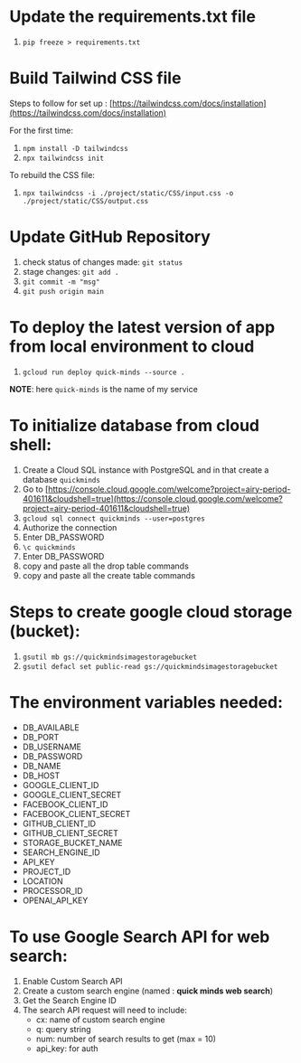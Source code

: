 # Update the requirements.txt file

1. `pip freeze > requirements.txt`

# Build Tailwind CSS file

Steps to follow for set up : [https://tailwindcss.com/docs/installation](https://tailwindcss.com/docs/installation)

For the first time: 

1. `npm install -D tailwindcss`
2. `npx tailwindcss init`

To rebuild the CSS file:

1. `npx tailwindcss -i ./project/static/CSS/input.css -o ./project/static/CSS/output.css`

# Update GitHub Repository

1. check status of changes made: `git status`
2. stage changes: `git add .`
3. `git commit -m "msg"`
4. `git push origin main` 

# To deploy the latest version of app from local environment to cloud

1. `gcloud run deploy quick-minds --source .`

**NOTE**: here `quick-minds` is the name of my service


# To initialize database from cloud shell:	

1. Create a Cloud SQL instance with PostgreSQL and in that create a database `quickminds`
2. Go to [https://console.cloud.google.com/welcome?project=airy-period-401611&cloudshell=true](https://console.cloud.google.com/welcome?project=airy-period-401611&cloudshell=true)
3. `gcloud sql connect quickminds --user=postgres`
4. Authorize the connection
5. Enter DB_PASSWORD
6. `\c quickminds`
7. Enter DB_PASSWORD
8. copy and paste all the drop table commands
9. copy and paste all the create table commands

# Steps to create google cloud storage (bucket):

1. `gsutil mb gs://quickmindsimagestoragebucket`
2. `gsutil defacl set public-read gs://quickmindsimagestoragebucket`

# The environment variables needed:

- DB_AVAILABLE
- DB_PORT
- DB_USERNAME
- DB_PASSWORD
- DB_NAME
- DB_HOST
- GOOGLE_CLIENT_ID
- GOOGLE_CLIENT_SECRET
- FACEBOOK_CLIENT_ID
- FACEBOOK_CLIENT_SECRET
- GITHUB_CLIENT_ID
- GITHUB_CLIENT_SECRET
- STORAGE_BUCKET_NAME
- SEARCH_ENGINE_ID
- API_KEY
- PROJECT_ID
- LOCATION
- PROCESSOR_ID
- OPENAI_API_KEY

# To use Google Search API for web search:

1. Enable Custom Search API
2. Create a custom search engine (named : **quick minds web search**)
3. Get the Search Engine ID
4. The search API request will need to include:
	- cx: name of custom search engine
	- q: query string
	- num: number of search results to get (max = 10)
	- api_key: for auth